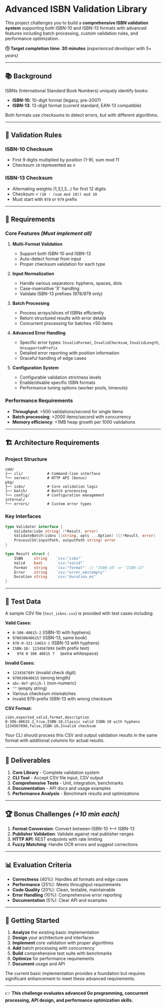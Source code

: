 # Advanced ISBN Validation Library

This project challenges you to build a **comprehensive ISBN validation system** supporting both ISBN-10 and ISBN-13 formats with advanced features including batch processing, custom validation rules, and performance optimization.

**🕒 Target completion time: 30 minutes** *(experienced developer with 5+ years)*

---

## 📚 Background

ISBNs (International Standard Book Numbers) uniquely identify books:
- **ISBN-10**: 10-digit format (legacy, pre-2007)
- **ISBN-13**: 13-digit format (current standard, EAN-13 compatible)

Both formats use checksums to detect errors, but with different algorithms.

---

## 📖 Validation Rules

### ISBN-10 Checksum
- First 9 digits multiplied by position (1-9), sum mod 11
- Checksum `10` represented as `X`

### ISBN-13 Checksum  
- Alternating weights (1,3,1,3...) for first 12 digits
- Checksum = `(10 - (sum mod 10)) mod 10`
- Must start with `978` or `979` prefix

---

## 🎯 Requirements

### Core Features *(Must implement all)*

1. **Multi-Format Validation**
   - Support both ISBN-10 and ISBN-13
   - Auto-detect format from input
   - Proper checksum validation for each type

2. **Input Normalization** 
   - Handle various separators: hyphens, spaces, dots
   - Case-insensitive 'X' handling
   - Validate ISBN-13 prefixes (978/979 only)

3. **Batch Processing**
   - Process arrays/slices of ISBNs efficiently  
   - Return structured results with error details
   - Concurrent processing for batches >50 items

4. **Advanced Error Handling**
   - Specific error types: `InvalidFormat`, `InvalidChecksum`, `InvalidLength`, `UnsupportedPrefix`
   - Detailed error reporting with position information
   - Graceful handling of edge cases

5. **Configuration System**
   - Configurable validation strictness levels
   - Enable/disable specific ISBN formats
   - Performance tuning options (worker pools, timeouts)

### Performance Requirements
- **Throughput**: >500 validations/second for single items
- **Batch processing**: >2000 items/second with concurrency  
- **Memory efficiency**: <1MB heap growth per 1000 validations

---

## 🏗️ Architecture Requirements

### Project Structure
```
cmd/
├── cli/           # Command-line interface
└── server/        # HTTP API (bonus)
pkg/
├── isbn/          # Core validation logic
├── batch/         # Batch processing
└── config/        # Configuration management
internal/
└── errors/        # Custom error types
```

### Key Interfaces
```go
type Validator interface {
    Validate(isbn string) (*Result, error)
    ValidateBatch(isbns []string, opts ...Option) ([]*Result, error)
    ProcessCSV(inputPath, outputPath string) error
}

type Result struct {
    ISBN     string    `csv:"isbn"`
    Valid    bool      `csv:"valid"`  
    Format   string    `csv:"format"` // "ISBN-10" or "ISBN-13"
    Error    string    `csv:"error,omitempty"`
    Duration string    `csv:"duration_ms"`
}
```

---

## 🧪 Test Data

A sample CSV file (`test_isbns.csv`) is provided with test cases including:

**Valid Cases:**
- `0-306-40615-2` (ISBN-10 with hyphens)
- `9780306406157` (ISBN-13, same book)
- `978-0-321-14653-1` (ISBN-13 with hyphens)
- `ISBN-10: 123456789X` (with prefix text)
- `   978 0 306 40615 7   ` (extra whitespace)

**Invalid Cases:**
- `123456789Y` (invalid check digit)
- `978030640615` (wrong length)
- `abc-def-ghijk-l` (non-numeric)
- `""` (empty string)
- Various checksum mismatches
- Invalid 979-prefix ISBN-13 with wrong checksum

**CSV Format:**
```csv
isbn,expected_valid,format,description
0-306-40615-2,true,ISBN-10,Classic valid ISBN-10 with hyphens
1234567890,false,ISBN-10,Invalid checksum
```

Your CLI should process this CSV and output validation results in the same format with additional columns for actual results.

---

## 🚀 Deliverables

1. **Core Library** - Complete validation system
2. **CLI Tool** - Accept CSV file input, CSV output  
3. **Comprehensive Tests** - Unit, integration, benchmarks
4. **Documentation** - API docs and usage examples
5. **Performance Analysis** - Benchmark results and optimizations

---

## 🏆 Bonus Challenges *(+10 min each)*

1. **Format Conversion**: Convert between ISBN-10 ⟷ ISBN-13
2. **Publisher Validation**: Validate against real publisher ranges
3. **HTTP API**: REST endpoints with rate limiting
4. **Fuzzy Matching**: Handle OCR errors and suggest corrections

---

## 📊 Evaluation Criteria

- **Correctness** (40%): Handles all formats and edge cases
- **Performance** (25%): Meets throughput requirements  
- **Code Quality** (20%): Clean, testable, maintainable
- **Error Handling** (10%): Comprehensive error reporting
- **Documentation** (5%): Clear API and examples

---

## 🔧 Getting Started

1. **Analyze** the existing basic implementation
2. **Design** your architecture and interfaces
3. **Implement** core validation with proper algorithms
4. **Add** batch processing with concurrency
5. **Build** comprehensive test suite with benchmarks
6. **Optimize** for performance requirements
7. **Document** usage and API

The current basic implementation provides a foundation but requires significant enhancement to meet these advanced requirements.

---

👉 **This challenge evaluates advanced Go programming, concurrent processing, API design, and performance optimization skills.**  
